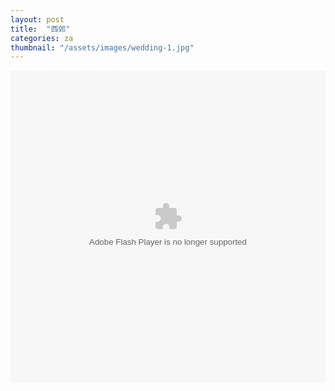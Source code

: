 ```yaml
---
layout: post
title:  "西郊"
categories: za
thumbnail: "/assets/images/wedding-1.jpg"
---
```

<embed width="100%" height="500" align="middle" type="application/x-shockwave-flash" allowscriptaccess="always" quality="high" allowfullscreen="true" src="http://www.tudou.com/v/dcSKqWva3t0/&amp;resourceId=0_05_05_99&amp;bid=05/v.swf">